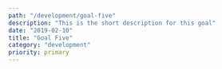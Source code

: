 ```yaml
---
path: "/development/goal-five"
description: "This is the short description for this goal"
date: "2019-02-10"
title: "Goal Five"
category: "development"
priority: primary
---
```


